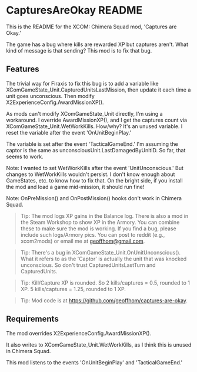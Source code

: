 # CapturesAreOkay README

This is the README for the XCOM: Chimera Squad mod, 'Captures are Okay.' 

The game has a bug where kills are rewarded XP but captures aren't. What kind of message is that sending? This mod is to fix that bug.

## Features

The trivial way for Firaxis to fix this bug is to add a variable like XComGameState_Unit.CapturedUnitsLastMission, then update it each time a unit goes unconscious. Then modify X2ExperienceConfig.AwardMissionXP(). 

As mods can't modify XComGameState_Unit directly, I'm using a workaround. I override AwardMissionXP(), and I get the captures count via XComGameState_Unit.WetWorkKills. How/why? It's an unused variable. I reset the variable after the event 'OnUnitBeginPlay.' 

The variable is set after the event 'TacticalGameEnd.' 
I'm assuming the captor is the same as unconsciousUnit.LastDamagedByUnitID. So far, that seems to work.

Note: I wanted to set WetWorkKills after the event 'UnitUnconscious.' But changes to WetWorkKills wouldn't persist. I don't know enough about GameStates, etc. to know how to fix that.
On the bright side, if you install the mod and load a game mid-mission, it should run fine!

Note: OnPreMission() and OnPostMission() hooks don't work in Chimera Squad.

> Tip: The mod logs XP gains in the Balance log. There is also a mod in the Steam Workshop to show XP in the Armory. You can combine these to make sure the mod is working. If you find a bug, please include such logs/Armory pics. You can post to reddit (e.g., xcom2mods) or email me at geoffhom@gmail.com.

> Tip: There's a bug in XComGameState_Unit.OnUnitUnconscious(). What it refers to as the 'Captor' is actually the unit that was knocked unconscious. So don't trust CapturedUnitsLastTurn and CapturedUnits.

> Tip: Kill/Capture XP is rounded. So 2 kills/captures = 0.5, rounded to 1 XP. 5 kills/captures = 1.25, rounded to 1 XP.

> Tip: Mod code is at https://github.com/geoffhom/captures-are-okay. 

## Requirements

The mod overrides X2ExperienceConfig.AwardMissionXP(). 

It also writes to XComGameState_Unit.WetWorkKills, as I think this is unused in Chimera Squad.

This mod listens to the events 'OnUnitBeginPlay' and 'TacticalGameEnd.'